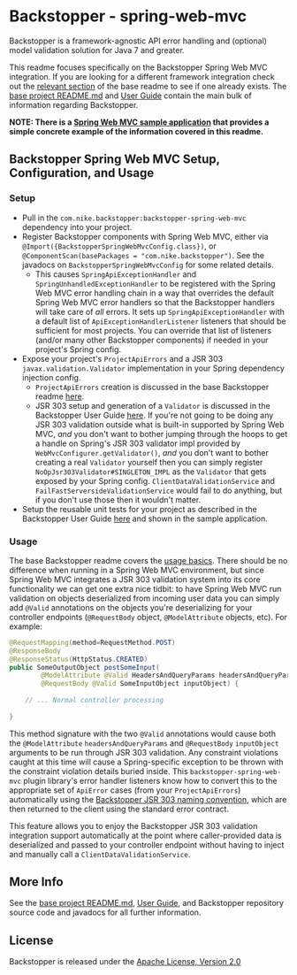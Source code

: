 # Backstopper - spring-web-mvc

Backstopper is a framework-agnostic API error handling and (optional) model validation solution for Java 7 and greater.

This readme focuses specifically on the Backstopper Spring Web MVC integration. If you are looking for a different framework integration check out the [relevant section](../README.md#framework_modules) of the base readme to see if one already exists. The [base project README.md](../README.md) and [User Guide](../USER_GUIDE.md) contain the main bulk of information regarding Backstopper. 

**NOTE: There is a [Spring Web MVC sample application](../samples/sample-spring-web-mvc/) that provides a simple concrete example of the information covered in this readme.**

## Backstopper Spring Web MVC Setup, Configuration, and Usage

### Setup

* Pull in the `com.nike.backstopper:backstopper-spring-web-mvc` dependency into your project.
* Register Backstopper components with Spring Web MVC, either via `@Import({BackstopperSpringWebMvcConfig.class})`, or `@ComponentScan(basePackages = "com.nike.backstopper")`. See the javadocs on `BackstopperSpringWebMvcConfig` for some related details.
    * This causes `SpringApiExceptionHandler` and `SpringUnhandledExceptionHandler` to be registered with the Spring Web MVC error handling chain in a way that overrides the default Spring Web MVC error handlers so that the Backstopper handlers will take care of *all* errors. It sets up `SpringApiExceptionHandler` with a default list of `ApiExceptionHandlerListener` listeners that should be sufficient for most projects. You can override that list of listeners (and/or many other Backstopper components) if needed in your project's Spring config.
* Expose your project's `ProjectApiErrors` and a JSR 303 `javax.validation.Validator` implementation in your Spring dependency injection config.
    * `ProjectApiErrors` creation is discussed in the base Backstopper readme [here](../README.md#quickstart_usage_project_api_errors).
    * JSR 303 setup and generation of a `Validator` is discussed in the Backstopper User Guide [here](../USER_GUIDE.md#jsr_303_basic_setup). If you're not going to be doing any JSR 303 validation outside what is built-in supported by Spring Web MVC, *and* you don't want to bother jumping through the hoops to get a handle on Spring's JSR 303 validator impl provided by `WebMvcConfigurer.getValidator()`, *and* you don't want to bother creating a real `Validator` yourself then you can simply register `NoOpJsr303Validator#SINGLETON_IMPL` as the `Validator` that gets exposed by your Spring config. `ClientDataValidationService` and `FailFastServersideValidationService` would fail to do anything, but if you don't use those then it wouldn't matter. 
* Setup the reusable unit tests for your project as described in the Backstopper User Guide [here](../USER_GUIDE.md#reusable_tests) and shown in the sample application. 

### Usage

The base Backstopper readme covers the [usage basics](../README.md#quickstart_usage). There should be no difference when running in a Spring Web MVC environment, but since Spring Web MVC integrates a JSR 303 validation system into its core functionality we can get one extra nice tidbit: to have Spring Web MVC run validation on objects deserialized from incoming user data you can simply add `@Valid` annotations on the objects you're deserializing for your controller endpoints (`@RequestBody` object, `@ModelAttribute` objects, etc). For example:

``` java
@RequestMapping(method=RequestMethod.POST)
@ResponseBody
@ResponseStatus(HttpStatus.CREATED)
public SomeOutputObject postSomeInput(
        @ModelAttribute @Valid HeadersAndQueryParams headersAndQueryParams,
        @RequestBody @Valid SomeInputObject inputObject) {
    
    // ... Normal controller processing
    
}
```    

This method signature with the two `@Valid` annotations would cause both the `@ModelAttribute` `headersAndQueryParams` and `@RequestBody` `inputObject` arguments to be run through JSR 303 validation. Any constraint violations caught at this time will cause a Spring-specific exception to be thrown with the constraint violation details buried inside. This `backstopper-spring-web-mvc` plugin library's error handler listeners know how to convert this to the appropriate set of `ApiError` cases (from your `ProjectApiErrors`) automatically using the [Backstopper JSR 303 naming convention](../USER_GUIDE.md#jsr303_conventions), which are then returned to the client using the standard error contract. 

This feature allows you to enjoy the Backstopper JSR 303 validation integration support automatically at the point where caller-provided data is deserialized and passed to your controller endpoint without having to inject and manually call a `ClientDataValidationService`.

## More Info

See the [base project README.md](../README.md), [User Guide](../USER_GUIDE.md), and Backstopper repository source code and javadocs for all further information.

## License

Backstopper is released under the [Apache License, Version 2.0](http://www.apache.org/licenses/LICENSE-2.0)
